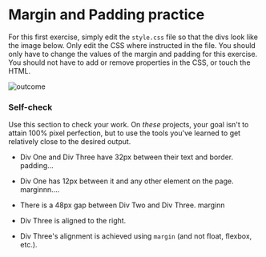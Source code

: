 # Margin and Padding practice

For this first exercise, simply edit the `style.css` file so that the divs look like the image below. Only edit the CSS where instructed in the file.  You should only have to change the values of the margin and padding for this exercise. You should not have to add or remove properties in the CSS, or touch the HTML.

![outcome](./desired-outcome.png)

### Self-check 
Use this section to check your work. On _these_ projects, your goal isn't to attain 100% pixel perfection, but to use the tools you've learned to get relatively close to the desired output.

- Div One and Div Three have 32px between their text and border.
padding...
- Div One has 12px between it and any other element on the page.
marginnn....
- There is a 48px gap between Div Two and Div Three.
marginn

- Div Three is aligned to the right.
- Div Three's alignment is achieved using `margin` (and not float, flexbox, etc.).